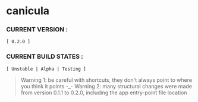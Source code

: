 # canicula

### CURRENT VERSION :     
    [ 0.2.0 ]

### CURRENT BUILD STATES : 
    [ Unstable | Alpha | Testing ]

> Warning 1: be careful with shortcuts, they don't always point to where you think it points -_- 
> Warning 2: many structural changes were made from version 0.1.1 to 0.2.0, including the app entry-point file location
